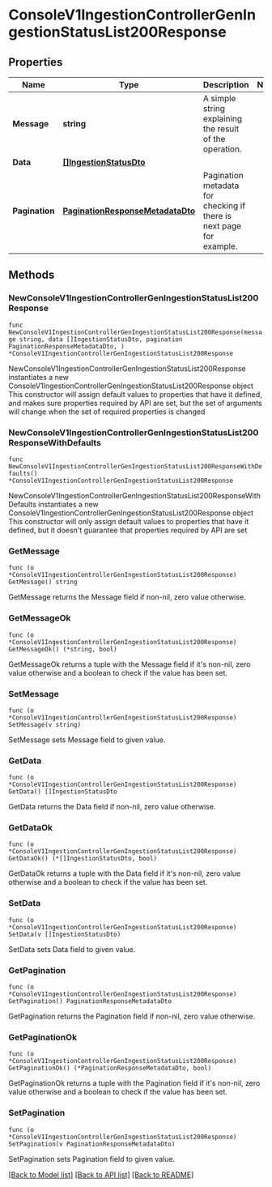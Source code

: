 # ConsoleV1IngestionControllerGenIngestionStatusList200Response

## Properties

Name | Type | Description | Notes
------------ | ------------- | ------------- | -------------
**Message** | **string** | A simple string explaining the result of the operation. | 
**Data** | [**[]IngestionStatusDto**](IngestionStatusDto.md) |  | 
**Pagination** | [**PaginationResponseMetadataDto**](PaginationResponseMetadataDto.md) | Pagination metadata for checking if there is next page for example. | 

## Methods

### NewConsoleV1IngestionControllerGenIngestionStatusList200Response

`func NewConsoleV1IngestionControllerGenIngestionStatusList200Response(message string, data []IngestionStatusDto, pagination PaginationResponseMetadataDto, ) *ConsoleV1IngestionControllerGenIngestionStatusList200Response`

NewConsoleV1IngestionControllerGenIngestionStatusList200Response instantiates a new ConsoleV1IngestionControllerGenIngestionStatusList200Response object
This constructor will assign default values to properties that have it defined,
and makes sure properties required by API are set, but the set of arguments
will change when the set of required properties is changed

### NewConsoleV1IngestionControllerGenIngestionStatusList200ResponseWithDefaults

`func NewConsoleV1IngestionControllerGenIngestionStatusList200ResponseWithDefaults() *ConsoleV1IngestionControllerGenIngestionStatusList200Response`

NewConsoleV1IngestionControllerGenIngestionStatusList200ResponseWithDefaults instantiates a new ConsoleV1IngestionControllerGenIngestionStatusList200Response object
This constructor will only assign default values to properties that have it defined,
but it doesn't guarantee that properties required by API are set

### GetMessage

`func (o *ConsoleV1IngestionControllerGenIngestionStatusList200Response) GetMessage() string`

GetMessage returns the Message field if non-nil, zero value otherwise.

### GetMessageOk

`func (o *ConsoleV1IngestionControllerGenIngestionStatusList200Response) GetMessageOk() (*string, bool)`

GetMessageOk returns a tuple with the Message field if it's non-nil, zero value otherwise
and a boolean to check if the value has been set.

### SetMessage

`func (o *ConsoleV1IngestionControllerGenIngestionStatusList200Response) SetMessage(v string)`

SetMessage sets Message field to given value.


### GetData

`func (o *ConsoleV1IngestionControllerGenIngestionStatusList200Response) GetData() []IngestionStatusDto`

GetData returns the Data field if non-nil, zero value otherwise.

### GetDataOk

`func (o *ConsoleV1IngestionControllerGenIngestionStatusList200Response) GetDataOk() (*[]IngestionStatusDto, bool)`

GetDataOk returns a tuple with the Data field if it's non-nil, zero value otherwise
and a boolean to check if the value has been set.

### SetData

`func (o *ConsoleV1IngestionControllerGenIngestionStatusList200Response) SetData(v []IngestionStatusDto)`

SetData sets Data field to given value.


### GetPagination

`func (o *ConsoleV1IngestionControllerGenIngestionStatusList200Response) GetPagination() PaginationResponseMetadataDto`

GetPagination returns the Pagination field if non-nil, zero value otherwise.

### GetPaginationOk

`func (o *ConsoleV1IngestionControllerGenIngestionStatusList200Response) GetPaginationOk() (*PaginationResponseMetadataDto, bool)`

GetPaginationOk returns a tuple with the Pagination field if it's non-nil, zero value otherwise
and a boolean to check if the value has been set.

### SetPagination

`func (o *ConsoleV1IngestionControllerGenIngestionStatusList200Response) SetPagination(v PaginationResponseMetadataDto)`

SetPagination sets Pagination field to given value.



[[Back to Model list]](../README.md#documentation-for-models) [[Back to API list]](../README.md#documentation-for-api-endpoints) [[Back to README]](../README.md)


